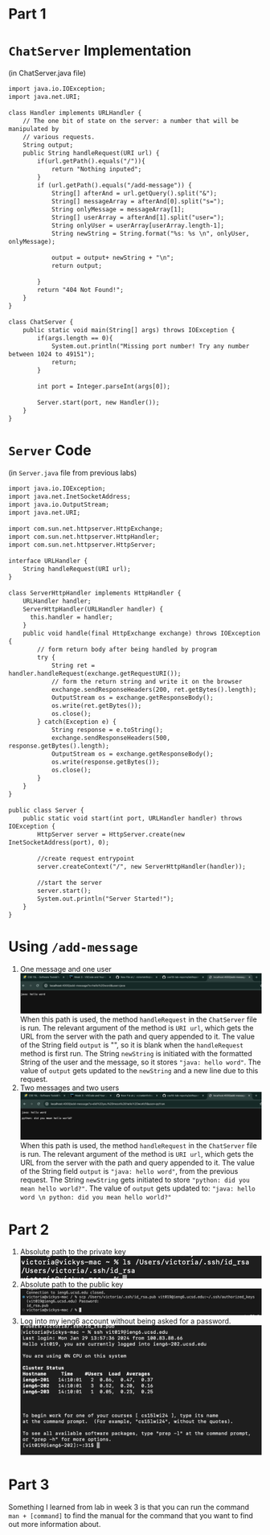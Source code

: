 # Part 1 
# `ChatServer` Implementation 
(in ChatServer.java file)
```
import java.io.IOException;
import java.net.URI;

class Handler implements URLHandler {
    // The one bit of state on the server: a number that will be manipulated by
    // various requests.
    String output;
    public String handleRequest(URI url) { 
        if(url.getPath().equals("/")){
            return "Nothing inputed";
        }
        if (url.getPath().equals("/add-message")) {
            String[] afterAnd = url.getQuery().split("&");
            String[] messageArray = afterAnd[0].split("s=");
            String onlyMessage = messageArray[1];
            String[] userArray = afterAnd[1].split("user=");
            String onlyUser = userArray[userArray.length-1];
            String newString = String.format("%s: %s \n", onlyUser, onlyMessage);

            output = output+ newString + "\n";
            return output;
                
        }
        return "404 Not Found!";
    }
}

class ChatServer {
    public static void main(String[] args) throws IOException {
        if(args.length == 0){
            System.out.println("Missing port number! Try any number between 1024 to 49151");
            return;
        }

        int port = Integer.parseInt(args[0]);

        Server.start(port, new Handler());
    }
}
```
# `Server` Code 
(in `Server.java` file from previous labs)
```
import java.io.IOException;
import java.net.InetSocketAddress;
import java.io.OutputStream;
import java.net.URI;

import com.sun.net.httpserver.HttpExchange;
import com.sun.net.httpserver.HttpHandler;
import com.sun.net.httpserver.HttpServer;

interface URLHandler {
    String handleRequest(URI url);
}

class ServerHttpHandler implements HttpHandler {
    URLHandler handler;
    ServerHttpHandler(URLHandler handler) {
      this.handler = handler;
    }
    public void handle(final HttpExchange exchange) throws IOException {
        // form return body after being handled by program
        try {
            String ret = handler.handleRequest(exchange.getRequestURI());
            // form the return string and write it on the browser
            exchange.sendResponseHeaders(200, ret.getBytes().length);
            OutputStream os = exchange.getResponseBody();
            os.write(ret.getBytes());
            os.close();
        } catch(Exception e) {
            String response = e.toString();
            exchange.sendResponseHeaders(500, response.getBytes().length);
            OutputStream os = exchange.getResponseBody();
            os.write(response.getBytes());
            os.close();
        }
    }
}

public class Server {
    public static void start(int port, URLHandler handler) throws IOException {
        HttpServer server = HttpServer.create(new InetSocketAddress(port), 0);

        //create request entrypoint
        server.createContext("/", new ServerHttpHandler(handler));

        //start the server
        server.start();
        System.out.println("Server Started!");
    }
}
```
# Using `/add-message`
1. One message and one user
   ![Image](oneTime.jpeg)
   When this path is used, the method `handleRequest` in the `ChatServer` file is run.
   The relevant argument of the method is `URI url`, which gets the URL from the server with the path and query appended to it. The value of the String field `output` is "", so it is blank when the `handleRequest` method is first run.
   The String `newString` is initiated with the formatted String of the user and the message, so it stores `"java: hello word"`. The value of `output` gets updated to the `newString` and a new line due to this request.
3. Two messages and two users
   ![Image](twoTimes.jpeg)
   When this path is used, the method `handleRequest` in the `ChatServer` file is run.
   The relevant argument of the method is `URI url`, which gets the URL from the server with the path and query appended to it. The value of the String field `output` is `"java: hello word"`, from the previous request. The String `newString` gets initiated to store `"python: did you mean hello world?"`.
   The value of `output` gets updated to:
       `"java: hello word \n
       python: did you mean hello world?"`
   

# Part 2
1. Absolute path to the private key
   ![Image](private.jpeg)
2. Absolute path to the public key
   ![Image](revise.jpeg)
3. Log into my ieng6 account without being asked for a password.
   ![Image](logIn.jpeg)
   
# Part 3

Something I learned from lab in week 3 is that you can run the command `man + [command]` to find the manual for the command that you want to find out more information about.  
